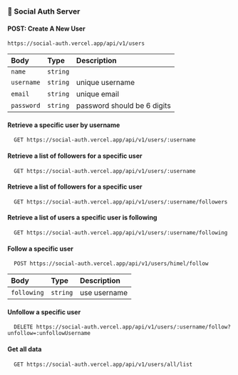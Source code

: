### 🔗 Social Auth Server

#### POST: Create A New User

```http
https://social-auth.vercel.app/api/v1/users
```

| Body      | Type     | Description                |
| :-------- | :------- | :------------------------- |
| `name` | `string` |  |
| `username` | `string` | unique username |
| `email` | `string` | unique email |
| `password` | `string` | password should be 6 digits |

#### Retrieve a specific user by username

```http
  GET https://social-auth.vercel.app/api/v1/users/:username
```

#### Retrieve a list of followers for a specific user

```http
  GET https://social-auth.vercel.app/api/v1/users/:username
```

#### Retrieve a list of followers for a specific user

```http
  GET https://social-auth.vercel.app/api/v1/users/:username/followers
```

#### Retrieve a list of users a specific user is following

```http
  GET https://social-auth.vercel.app/api/v1/users/:username/following
```

#### Follow a specific user

```http
  POST https://social-auth.vercel.app/api/v1/users/himel/follow
```
| Body      | Type     | Description                |
| :-------- | :------- | :------------------------- |
| `following` | `string` | use username |


#### Unfollow a specific user

```http
  DELETE https://social-auth.vercel.app/api/v1/users/:username/follow?unfollow=:unfollowUsername
```

#### Get all data

```http
  GET https://social-auth.vercel.app/api/v1/users/all/list
```
